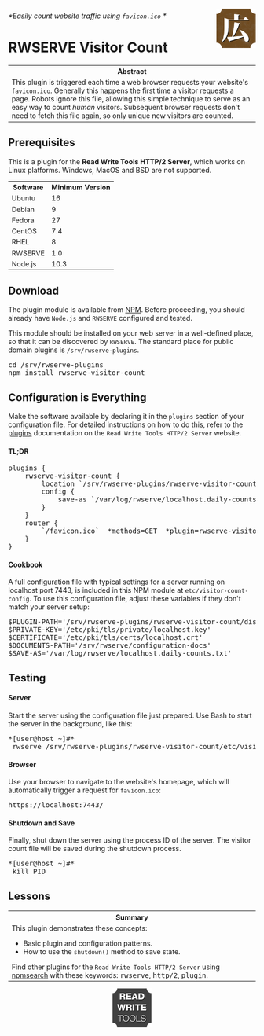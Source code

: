 

<a href='https://rwserve.readwritetools.com'><img src='./img/rwserve.png' width=80 align=right /></a>

###### *Easily count website traffic using `favicon.ico` *

# RWSERVE Visitor Count


<table>
	<tr><th>Abstract</th></tr>
	<tr><td>This plugin is triggered each time a web browser requests your website's <code>favicon.ico</code>. Generally this happens the first time a visitor requests a page. Robots ignore this file, allowing this simple technique to serve as an easy way to count <i>human</i> visitors. Subsequent browser requests don't need to fetch this file again, so only unique new visitors are counted. </td></tr>
</table>

## Prerequisites

This is a plugin for the **Read Write Tools HTTP/2 Server**, which works on Linux
platforms. Windows, MacOS and BSD are not supported.


<table>
	<tr><th>Software</th> <th>Minimum Version</th></tr>
	<tr><td>Ubuntu</td> <td>16</td></tr>
	<tr><td>Debian</td> <td>9</td></tr>
	<tr><td>Fedora</td> <td>27</td></tr>
	<tr><td>CentOS</td> <td>7.4</td></tr>
	<tr><td>RHEL</td> <td>8</td></tr>
	<tr><td>RWSERVE</td> <td>1.0</td></tr>
	<tr><td>Node.js</td> <td>10.3</td></tr>
</table>

## Download

The plugin module is available from <a href='https://www.npmjs.com/package/rwserve-visitor-count'>NPM</a>. Before proceeding, you should already have
`Node.js` and `RWSERVE` configured and tested.

This module should be installed on your web server in a well-defined place, so
that it can be discovered by `RWSERVE`. The standard place for public domain
plugins is `/srv/rwserve-plugins`.

<pre>
cd /srv/rwserve-plugins
npm install rwserve-visitor-count
</pre>

## Configuration is Everything

Make the software available by declaring it in the `plugins` section of your
configuration file. For detailed instructions on how to do this, refer to the <a href='https://rwserve.readwritetools.com/plugins.blue'>plugins</a> documentation
on the `Read Write Tools HTTP/2 Server` website.

#### TL;DR

<pre>
plugins {
    rwserve-visitor-count {
        location `/srv/rwserve-plugins/rwserve-visitor-count/dist/index.js`
        config {
            save-as `/var/log/rwserve/localhost.daily-counts.txt`      
        }
    }
    router {
        `/favicon.ico`  *methods=GET  *plugin=rwserve-visitor-count
    }    
}
</pre>

#### Cookbook

A full configuration file with typical settings for a server running on
localhost port 7443, is included in this NPM module at `etc/visitor-count-config`.
To use this configuration file, adjust these variables if they don't match your
server setup:

<pre>
$PLUGIN-PATH='/srv/rwserve-plugins/rwserve-visitor-count/dist/index.js'
$PRIVATE-KEY='/etc/pki/tls/private/localhost.key'
$CERTIFICATE='/etc/pki/tls/certs/localhost.crt'
$DOCUMENTS-PATH='/srv/rwserve/configuration-docs'
$SAVE-AS='/var/log/rwserve/localhost.daily-counts.txt'
</pre>

## Testing

#### Server

Start the server using the configuration file just prepared. Use Bash to start
the server in the background, like this:

<pre>*[user@host ~]#*
 rwserve /srv/rwserve-plugins/rwserve-visitor-count/etc/visitor-count-config &
</pre>

#### Browser

Use your browser to navigate to the website's homepage, which will automatically
trigger a request for `favicon.ico`:

<pre>
https://localhost:7443/        
</pre>

#### Shutdown and Save

Finally, shut down the server using the process ID of the server. The visitor
count file will be saved during the shutdown process.

<pre>*[user@host ~]#*
 kill PID
</pre>

## Lessons


<table>
	<tr><th>Summary</th></tr>
	<tr><td>This plugin demonstrates these concepts: <ul><li>Basic plugin and configuration patterns.</li> <li>How to use the <code>shutdown()</code> method to save state.</li> </ul> Find other plugins for the <code>Read Write Tools HTTP/2 Server</code> using <a href='https://npmsearch.com?q=author:readwritetools'>npmsearch</a> with these keywords: <kbd>rwserve</kbd>, <kbd>http/2</kbd>, <kbd>plugin</kbd>. </td></tr>
</table>

<p align=center><a href='https://readwritetools.com'><img src='./img/rwtools.png' width=80 /></a></p>
